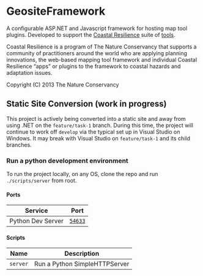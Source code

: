 GeositeFramework
================
A configurable ASP.NET and Javascript framework for hosting map tool plugins.  Developed to support the [Coastal Resilience](http://coastalresilience.org/) suite of [tools](http://maps.coastalresilience.org/network/).  

Coastal Resilience is a program of The Nature Conservancy that supports a community of practitioners around the world who are applying planning innovations, the web-based mapping tool framework and individual Coastal Resilience “apps” or plugins to the framework to coastal hazards and adaptation issues. 

Copyright (C) 2013 The Nature Conservancy


## Static Site Conversion (**work in progress**)
This project is actively being converted into a static site and away from using .NET on the `feature/task-1` branch. During this time, the project will continue to work off `develop` via the typical set up in Visual Studio on Windows. It may break with Visual Studio on `feature/task-1` and its child branches.

### Run a python development environment
To run the project locally, on any OS, clone the repo and run `./scripts/server` from root. 

#### Ports

| Service            | Port                              |
| ------------------ | --------------------------------- |
| Python Dev Server  | [`54633`](http://localhost:54633) |

#### Scripts

| Name           | Description                                                   |
| -------------- | ------------------------------------------------------------- |
| `server`       | Run a Python SimpleHTTPServer              |